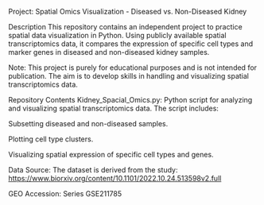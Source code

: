 Project: Spatial Omics Visualization - Diseased vs. Non-Diseased Kidney

Description
This repository contains an independent project to practice spatial data visualization in
Python. Using publicly available spatial transcriptomics data, it compares the expression
of specific cell types and marker genes in diseased and non-diseased kidney samples.

Note:
This project is purely for educational purposes and is not intended for publication. The aim
is to develop skills in handling and visualizing spatial transcriptomics data.

Repository Contents
Kidney_Spacial_Omics.py: Python script for analyzing and visualizing spatial transcriptomics data. The script includes:

Subsetting diseased and non-diseased samples.

Plotting cell type clusters.

Visualizing spatial expression of specific cell types and genes.

Data Source: The dataset is derived from the study:
https://www.biorxiv.org/content/10.1101/2022.10.24.513598v2.full

GEO Accession: Series GSE211785
